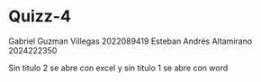# Quizz-4
Gabriel Guzman Villegas 2022089419
Esteban Andrés Altamirano 2024222350

Sin titulo 2 se abre con excel y sin titulo 1 se abre con word
